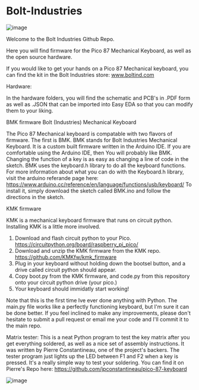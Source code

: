 # Bolt-Industries
![image](https://user-images.githubusercontent.com/58665565/154830776-ed1128a7-f4ef-473b-8738-91d0eeef3ae1.png)

Welcome to the Bolt Industries Github Repo.

Here you will find firmware for the Pico 87 Mechanical Keyboard, as well as the open source hardware. 

If you would like to get your hands on a Pico 87 Mechanical keyboard, you can find the kit in the Bolt Industries store: 
www.boltind.com


Hardware:

In the hardware folders, you will find the schematic and PCB's in .PDF form as well as .JSON that can be imported into Easy EDA so that you can modify them to your liking.

BMK firmware
Bolt (Industries) Mechanical Keyboard

The Pico 87 Mechanical keyboard is compatable with two flavors of firmware. The first is BMK. BMK stands for Bolt Industries Mechanical Keyboard. It is a custom built firmware written in the Arduino IDE. If you are comfortable using the Arduino IDE, then You will probably like BMK. Changing the function of a key is as easy as changing a line of code in the sketch. BMK uses the keyboard.h library to do all the keyboard functions. For more information about what you can do with the Keyboard.h library, visit the arduino referande page here: https://www.arduino.cc/reference/en/language/functions/usb/keyboard/ To install it, simply download the sketch called BMK.ino and follow the directions in the sketch.


KMK firmware

KMK is a mechanical keyboard firmware that runs on circuit python. 
Installing KMK is a little more involved.
1. Download and flash circuit python to your Pico. https://circuitpython.org/board/raspberry_pi_pico/
2. Download and unzip the KMK firmware from the KMK repo. https://github.com/KMKfw/kmk_firmware
3. Plug in your keyboard without holding down the bootsel button, and a drive called circuit python should appear. 
4. Copy boot.py from the KMK firmware, and code.py from this repository onto your circuit python drive (your pico.) 
5. Your keyboard should immidatly start working!

Note that this is the first time Ive ever done anything with Python. The main.py file works like a perfectly functioning keyboard, but I'm sure it can be done better. If you feel inclined to make any improvements, please don't hesitate to submit a pull request or email me your code and I'll commit it to the main repo. 

Matrix tester: 
This is a neat Python program to test the key matrix after you get everything soldered, as well as a nice set of assembly instructions. It was written by 
Pierre Constantineau, one of the project's backers. The tester program just lights up the LED between F1 and F2 when a key is pressed. It's a really simple way to test your soldering. You can find it on Pierre's Repo here: https://github.com/jpconstantineau/pico-87-keyboard


![image](https://user-images.githubusercontent.com/58665565/154625246-d543506a-e4ff-4449-9799-5506421c1dbc.png)
